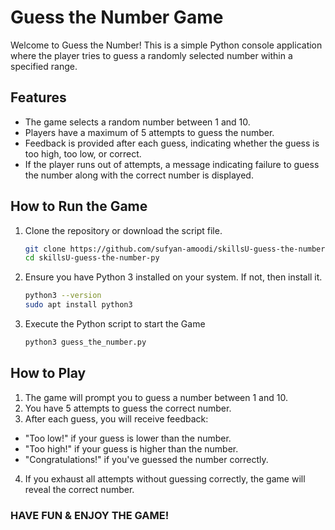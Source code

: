 # Guess the Number Game

Welcome to Guess the Number! This is a simple Python console application where the player tries to guess a randomly selected number within a specified range.

## Features

- The game selects a random number between 1 and 10.
- Players have a maximum of 5 attempts to guess the number.
- Feedback is provided after each guess, indicating whether the guess is too high, too low, or correct.
- If the player runs out of attempts, a message indicating failure to guess the number along with the correct number is displayed.

## How to Run the Game

1. Clone the repository or download the script file.
   ```bash
   git clone https://github.com/sufyan-amoodi/skillsU-guess-the-number-py.git
   cd skillsU-guess-the-number-py
2. Ensure you have Python 3 installed on your system. If not, then install it.
   ```bash
   python3 --version
   sudo apt install python3
3. Execute the Python script to start the Game
    ```bash
    python3 guess_the_number.py

## How to Play

1. The game will prompt you to guess a number between 1 and 10.
2. You have 5 attempts to guess the correct number.
3. After each guess, you will receive feedback:
  - "Too low!" if your guess is lower than the number.
  - "Too high!" if your guess is higher than the number.
  - "Congratulations!" if you've guessed the number correctly.
4. If you exhaust all attempts without guessing correctly, the game will reveal the correct number.

### **HAVE FUN & ENJOY THE GAME!**

